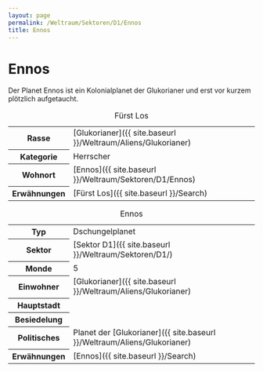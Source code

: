 ```yaml
---
layout: page
permalink: /Weltraum/Sektoren/D1/Ennos
title: Ennos
---
```



# Ennos


Der Planet Ennos ist ein Kolonialplanet der Glukorianer und erst vor kurzem plötzlich aufgetaucht.

<table data-type="slc">
<caption>Fürst Los</caption>
<tbody>
<tr><th>Rasse</th><td>[Glukorianer]({{ site.baseurl }}/Weltraum/Aliens/Glukorianer)</td></tr>
<tr><th>Kategorie</th><td>Herrscher</td></tr>
<tr><th>Wohnort</th><td>[Ennos]({{ site.baseurl }}/Weltraum/Sektoren/D1/Ennos)</td></tr>
<tr><th>Erwähnungen</th><td>[Fürst Los]({{ site.baseurl }}/Search)</td></tr>
</tbody>
</table>

<aside>
<table data-type="planet">
<caption>Ennos</caption>
<tbody>
<tr><th>Typ</th><td>Dschungelplanet</td></tr>
<tr><th>Sektor</th><td>[Sektor D1]({{ site.baseurl }}/Weltraum/Sektoren/D1/)</td></tr>
<tr><th>Monde</th><td>5</td></tr>
<tr><th>Einwohner</th><td>[Glukorianer]({{ site.baseurl }}/Weltraum/Aliens/Glukorianer)</td></tr>
<tr><th>Hauptstadt</th><td> </td></tr>
<tr><th>Besiedelung</th><td> </td></tr>
<tr><th>Politisches</th><td>Planet der [Glukorianer]({{ site.baseurl }}/Weltraum/Aliens/Glukorianer)</td></tr>
<tr><th>Erwähnungen</th><td>[Ennos]({{ site.baseurl }}/Search)</td></tr>
</tbody>
</table>
</aside>

